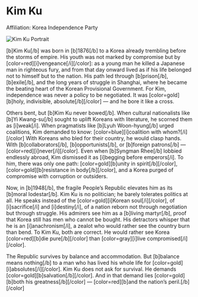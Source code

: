 # Kim Ku

Affiliation: Korea Independence Party

![Kim Ku Portrait](https://i.namu.wiki/i/2h-luQ8QHi_wTnlJbQio8_uLhEhsAz515n7fvPc7PsKnd07h8Q01TUKq3GcuS5-UXyv-sxZkGwX58Wooj8BkJiLxPT4EExmlb62ocCXpYktrM6NbU7Fc0Q1XuC35TLMQTOTbNQBCnlCovtuhNdP1rg.webp)

[b]Kim Ku[/b] was born in [b]1876[/b] to a Korea already trembling before the storms of empire. His youth was not marked by compromise but by [color=red][i]vengeance[/i][/color]: as a young man he killed a Japanese man in righteous fury, and from that day onward lived as if his life belonged not to himself but to the nation. His path led through [b]prison[/b], [b]exile[/b], and the long years of struggle in Shanghai, where he became the beating heart of the Korean Provisional Government. For Kim, independence was never a policy to be negotiated. It was [color=gold][b]holy, indivisible, absolute[/b][/color] — and he bore it like a cross.

Others bent, but [b]Kim Ku never bowed[/b]. When cultural nationalists like [b]Yi Kwang-su[/b] sought to uplift Koreans with literature, he scorned them as [i]weak[/i]. When pragmatists like [b]Lyuh Woon-hyung[/b] urged coalitions, Kim demanded to know: [color=blue][i]coalition with whom?[/i][/color] With Koreans who bled for their country, he would clasp hands. With [b]collaborators[/b], [b]opportunists[/b], or [b]foreign patrons[/b] — [color=red][i]never[/i][/color]. Even when [b]Syngman Rhee[/b] lobbied endlessly abroad, Kim dismissed it as [i]begging before emperors[/i]. To him, there was only one path: [color=gold][b]unity in spirit[/b][/color], [color=gold][b]resistance in body[/b][/color], and a Korea purged of compromise with corruption or outsiders.

Now, in [b]1948[/b], the fragile People’s Republic elevates him as its [b]moral lodestar[/b]. Kim Ku is no politician; he barely tolerates politics at all. He speaks instead of the [color=gold][i]Korean soul[/i][/color], of [i]sacrifice[/i] and [i]destiny[/i], of a nation reborn not through negotiation but through struggle. His admirers see him as a [b]living martyr[/b], proof that Korea still has men who cannot be bought. His detractors whisper that he is an [i]anachronism[/i], a zealot who would rather see the country burn than bend. To Kim Ku, both are correct. He would rather see Korea [color=red][b]die pure[/b][/color] than [color=gray][i]live compromised[/i][/color].

The Republic survives by balance and accommodation. But [b]balance means nothing[/b] to a man who has lived his whole life for [color=gold][i]absolutes[/i][/color]. Kim Ku does not ask for survival. He demands [color=gold][b]salvation[/b][/color]. And in that demand lies [color=gold][b]both his greatness[/b][/color] — [color=red][b]and the nation’s peril.[/b][/color]